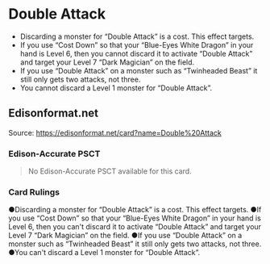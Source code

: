 # Double Attack

*   Discarding a monster for “Double Attack” is a cost. This effect targets.
*   If you use “Cost Down” so that your “Blue-Eyes White Dragon” in your hand is Level 6, then you cannot discard it to activate “Double Attack” and target your Level 7 “Dark Magician” on the field.
*   If you use “Double Attack” on a monster such as “Twinheaded Beast” it still only gets two attacks, not three.
*   You cannot discard a Level 1 monster for “Double Attack”.

## Edisonformat.net

Source: https://edisonformat.net/card?name=Double%20Attack

### Edison-Accurate PSCT

> No Edison-Accurate PSCT available for this card.

### Card Rulings

●Discarding a monster for “Double Attack” is a cost. This effect targets.
●If you use “Cost Down” so that your “Blue-Eyes White Dragon” in your hand is Level 6, then you can't discard it to activate “Double Attack” and target your Level 7 “Dark Magician” on the field.
●If you use “Double Attack” on a monster such as “Twinheaded Beast” it still only gets two attacks, not three.
●You can't discard a Level 1 monster for “Double Attack”.
            